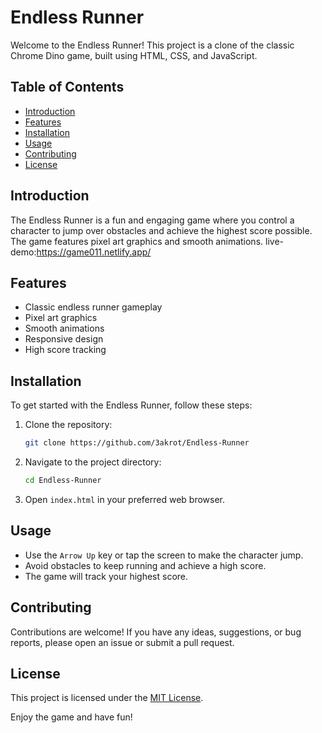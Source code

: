 # Endless Runner

Welcome to the Endless Runner! This project is a clone of the classic Chrome Dino game, built using HTML, CSS, and JavaScript.

## Table of Contents

- [Introduction](#introduction)
- [Features](#features)
- [Installation](#installation)
- [Usage](#usage)
- [Contributing](#contributing)
- [License](#license)

## Introduction

The Endless Runner is a fun and engaging game where you control a character to jump over obstacles and achieve the highest score possible. The game features pixel art graphics and smooth animations.
live-demo:https://game011.netlify.app/

## Features

- Classic endless runner gameplay
- Pixel art graphics
- Smooth animations
- Responsive design
- High score tracking

## Installation

To get started with the Endless Runner, follow these steps:

1. Clone the repository:
    ```sh
    git clone https://github.com/3akrot/Endless-Runner
    ```
2. Navigate to the project directory:
    ```sh
    cd Endless-Runner
    ```
3. Open `index.html` in your preferred web browser.

## Usage

- Use the `Arrow Up` key or tap the screen to make the character jump.
- Avoid obstacles to keep running and achieve a high score.
- The game will track your highest score.

## Contributing

Contributions are welcome! If you have any ideas, suggestions, or bug reports, please open an issue or submit a pull request.

## License

This project is licensed under the [MIT License](LICENSE).

Enjoy the game and have fun! 
